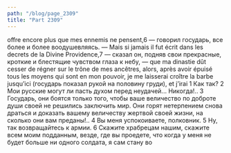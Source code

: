 ```yaml
---
path: "/blog/page_2309"
title: "Part 2309"
---
```


 offre encore plus que mes ennemis ne pensent,6 — говорил государь, все более и более воодушевляясь. — Mais si jamais il fut écrit dans les decrets de la Divine Providence,7 — сказал он, подняв свои прекрасные, кроткие и блестящие чувством глаза к небу, — que ma dinastie dût cesser de régner sur le trône de mes ancêtres, alors, après avoir épuisé tous les moyens qui sont en mon pouvoir, je me laisserai croître la barbe jusqu’ici (государь показал рукой на половину груди), et j’irai 1 Как так?
2 Мои русские могут ли пасть духом перед неудачей... Никогда!..
3 Государь, они боятся только того, чтобы ваше величество по доброте души своей не решились заключить мир. Они горят нетерпением снова драться и доказать вашему величеству жертвой своей жизни, на сколько они вам преданы!..
4 Вы меня успокоиваете, полковник.
5 Ну, так возвращайтесь к армии.
6 Скажите храбрецам нашим, скажите всем моим подданным, везде, где вы проедете, что когда у меня не будет больше ни одного солдата, я сам стану во 
